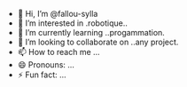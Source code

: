 - 👋 Hi, I’m @fallou-sylla
- 👀 I’m interested in .robotique..
- 🌱 I’m currently learning ..progammation.
- 💞️ I’m looking to collaborate on ..any project.
- 📫 How to reach me ...
- 😄 Pronouns: ...
- ⚡ Fun fact: ...

<!---
fallou-sylla/fallou-sylla is a ✨ special ✨ repository because its `README.md` (this file) appears on your GitHub profile.
You can click the Preview link to take a look at your changes.
--->
